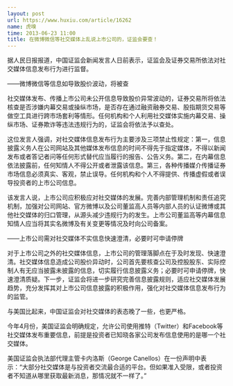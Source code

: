 ```yaml
---
layout: post
url: https://www.huxiu.com/article/16262
name: 虎嗅
time: 2013-06-23 11:00
title: 在微博微信等社交媒体上乱说上市公司的，证监会要查！
---
```

据人民日报报道，中国证监会新闻发言人日前表示，证监会及证券交易所依法对社交媒体信息发布行为进行监督。

——微博微信等信息如导致股价波动，将被查

社交媒体发布、传播上市公司未公开信息导致股价异常波动的，证券交易所将依法核查是否涉嫌内幕交易或操纵市场，是否存在通过融资融券交易、股指期货交易等做空工具进行跨市场套利等情形。任何机构和个人利用社交媒体实施内幕交易、操纵市场、证券欺诈等违法违规行为的，证监会将依法予以查处。

这位发言人强调，对社交媒体信息发布行为主要涉及三项禁止性规定：第一，信息披露义务人在公司网站及其他媒体发布信息的时间不得先于指定媒体，不得以新闻发布或者答记者问等任何形式替代应当履行的报告、公告义务。第二，在内幕信息依法披露前，任何知情人不得公开或者泄露该信息。第三，各种传播媒介传播证券市场信息必须真实、客观，禁止误导。任何机构和个人不得提供、传播虚假或者误导投资者的上市公司信息。

该发言人说，上市公司应积极应对社交媒体的发展。完善内部管理机制和责任追究机制，加强对公司网站、官方微博以及公司董监高人员等内部人员的认证微博或其他社交媒体的归口管理，从源头减少违规行为的发生。上市公司董监高等内幕信息知情人应当将其实名微博及有关变更等情况及时向公司备案。

——上市公司需对社交媒体不实信息快速澄清，必要时可申请停牌

对于上市公司之外的社交媒体信息，上市公司的管理落脚点在于及时发现、快速澄清。社交媒体信息造成公司股价异动时，公司首先要核查公司及控股股东、实际控制人有无应当披露未披露的信息，切实履行信息披露义务；必要时可申请停牌，快速澄清质疑。下一步，证监会将进一步研究完善信息披露规则，适应社交媒体发展趋势，充分发挥其对上市公司信息披露的积极作用，强化对社交媒体信息发布行为的监管。

与美国比起来，中国证监会对社交媒体的表态晚了一些，也更严格。

今年4月份，美国证监会明确规定，允许公司使用推特（Twitter）和Facebook等社交媒体发布重要信息，前提是投资者已知晓各家公司发布信息使用的是哪一个社交媒体。

美国证监会执法部代理主管卡内洛斯（George Canellos）在一份声明中表示：“大部分社交媒体是与投资者交流最合适的平台。但如果准入受限，或者投资者不知道从哪里获取最新消息，那情况就不一样了。”

